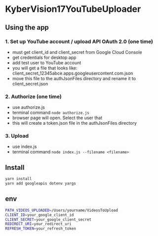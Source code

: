 # KyberVision17YouTubeUploader

## Using the app

### 1. Set up YouTube account / upload API OAuth 2.0 (one time)

- must get client_id and client_secret from Google Cloud Console
- get credentials for desktop app
- add test user to YouTube account
- you will get a file that looks like: client_secret_12345abce.apps.googleusercontent.com.json
- move this file to the authJsonFiles directory and rename it to client_secret.json

### 2. Authorize (one time)

- use authorize.js
- terminal command `node authorize.js`
- browser page will open. Select the user that
- this will create a token.json file in the authJsonFiles directory

### 3. Upload

- use index.js
- terminal command `node index.js --filename <filename>`

## Install

```bash
yarn install
yarn add googleapis dotenv yargs
```

## env

```bash
PATH_VIDEOS_UPLOADED=/Users/yourname/VideosToUpload
CLIENT_ID=your_google_client_id
CLIENT_SECRET=your_google_client_secret
REDIRECT_URI=your_redirect_uri
REFRESH_TOKEN=your_refresh_token
```
